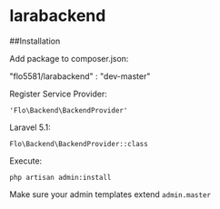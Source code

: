 # larabackend

##Installation

Add package to composer.json:

"flo5581/larabackend" : "dev-master"

Register Service Provider:

`'Flo\Backend\BackendProvider'`

Laravel 5.1:

`Flo\Backend\BackendProvider::class`

Execute:

`php artisan admin:install`

Make sure your admin templates extend `admin.master`
